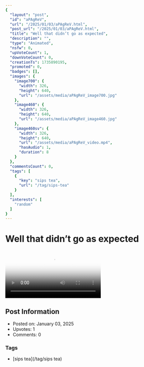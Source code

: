 ```yaml
---
{
  "layout": "post",
  "id": "aPAgReV",
  "url": "/2025/01/03/aPAgReV.html",
  "post_url": "/2025/01/03/aPAgReV.html",
  "title": "Well that didn’t go as expected",
  "description": "",
  "type": "Animated",
  "nsfw": 0,
  "upVoteCount": 1,
  "downVoteCount": 0,
  "creationTs": 1735890195,
  "promoted": 0,
  "badges": [],
  "images": {
    "image700": {
      "width": 326,
      "height": 640,
      "url": "/assets/media/aPAgReV_image700.jpg"
    },
    "image460": {
      "width": 326,
      "height": 640,
      "url": "/assets/media/aPAgReV_image460.jpg"
    },
    "image460sv": {
      "width": 326,
      "height": 640,
      "url": "/assets/media/aPAgReV_video.mp4",
      "hasAudio": 1,
      "duration": 8
    }
  },
  "commentsCount": 0,
  "tags": [
    {
      "key": "sips tea",
      "url": "/tag/sips-tea"
    }
  ],
  "interests": [
    "random"
  ]
}
---
```


# Well that didn’t go as expected

<video controls playsinline loop poster="/assets/media/aPAgReV_image460.jpg">
  <source src="/assets/media/aPAgReV_video.mp4" type="video/mp4">
  Your browser does not support the video tag.
</video>

## Post Information

- Posted on: January 03, 2025
- Upvotes: 1
- Comments: 0

### Tags

- [sips tea](/tag/sips tea)
